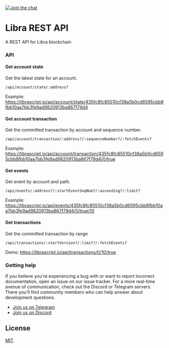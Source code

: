 [![Join the chat](https://img.shields.io/discord/590507340399116288.svg)](https://discord.gg/XyS25F6)

# Libra REST API

A REST API for Libra blockchain

### API

#### Get account state
Get the latest state for an account.
 
```
/api/account/state/:address?
```
Example: https://librascript.io/api/account/state/435fc8fc85510cf38a5b0cd6595cbb8fbb10aa7bb3fe9ad9820913ba867f79d4

#### Get account transaction
Get the committed transaction by account and sequence number.

```
/api/account/transaction/:address?/:sequenceNumber?/:fetchEvents?
```
Example: https://librascript.io/api/account/transaction/435fc8fc85510cf38a5b0cd6595cbb8fbb10aa7bb3fe9ad9820913ba867f79d4/0/true

#### Get events
Get event by account and path.

```
/api/events/:address?/:startEventSeqNum?/:ascending?/:limit?
```
Example: https://librascript.io/api/events/435fc8fc85510cf38a5b0cd6595cbb8fbb10aa7bb3fe9ad9820913ba867f79d4/0/true/10

#### Get transactions
Get the committed transaction by range

```
/api/transactions/:startVersion?/:limit?/:fetchEvents?
```
Demo: https://librascript.io/api/transactions/0/10/true

### Getting help

If you believe you're experiencing a bug with or want to report incorrect documentation, open an issue on our issue tracker. For a more real-time avenue of communication, check out the Discord or Telegram servers. There you'll find community members who can help answer about development questions.

* [Join us on Telegram](https://t.me/joinchat/DAQb4RSNpqEok3p-QdmaKQ)
* [Join us on Discord](https://discord.gg/XyS25F6)

## License

[MIT](LICENSE).
